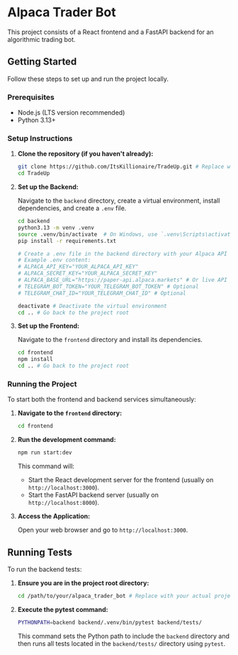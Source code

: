 # Alpaca Trader Bot

This project consists of a React frontend and a FastAPI backend for an algorithmic trading bot.

## Getting Started

Follow these steps to set up and run the project locally.

### Prerequisites

*   Node.js (LTS version recommended)
*   Python 3.13+

### Setup Instructions

1.  **Clone the repository (if you haven't already):**

    ```bash
    git clone https://github.com/ItsKillionaire/TradeUp.git # Replace with your repository URL if different
    cd TradeUp
    ```

2.  **Set up the Backend:**

    Navigate to the `backend` directory, create a virtual environment, install dependencies, and create a `.env` file.

    ```bash
    cd backend
    python3.13 -m venv .venv
    source .venv/bin/activate  # On Windows, use `.venv\Scripts\activate`
    pip install -r requirements.txt
    
    # Create a .env file in the backend directory with your Alpaca API keys
    # Example .env content:
    # ALPACA_API_KEY="YOUR_ALPACA_API_KEY"
    # ALPACA_SECRET_KEY="YOUR_ALPACA_SECRET_KEY"
    # ALPACA_BASE_URL="https://paper-api.alpaca.markets" # Or live API URL
    # TELEGRAM_BOT_TOKEN="YOUR_TELEGRAM_BOT_TOKEN" # Optional
    # TELEGRAM_CHAT_ID="YOUR_TELEGRAM_CHAT_ID" # Optional
    
    deactivate # Deactivate the virtual environment
    cd .. # Go back to the project root
    ```

3.  **Set up the Frontend:**

    Navigate to the `frontend` directory and install its dependencies.

    ```bash
    cd frontend
    npm install
    cd .. # Go back to the project root
    ```

### Running the Project

To start both the frontend and backend services simultaneously:

1.  **Navigate to the `frontend` directory:**

    ```bash
    cd frontend
    ```

2.  **Run the development command:**

    ```bash
    npm run start:dev
    ```

    This command will:
    *   Start the React development server for the frontend (usually on `http://localhost:3000`).
    *   Start the FastAPI backend server (usually on `http://localhost:8000`).

3.  **Access the Application:**

    Open your web browser and go to `http://localhost:3000`.

## Running Tests

To run the backend tests:

1.  **Ensure you are in the project root directory:**

    ```bash
    cd /path/to/your/alpaca_trader_bot # Replace with your actual project root path
    ```

2.  **Execute the pytest command:**

    ```bash
    PYTHONPATH=backend backend/.venv/bin/pytest backend/tests/
    ```

    This command sets the Python path to include the `backend` directory and then runs all tests located in the `backend/tests/` directory using `pytest`.